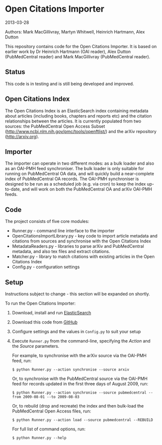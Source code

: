 Open Citations Importer
=======================

2013-03-28

Authors: Mark MacGillivray, Martyn Whitwell, Heinrich Hartmann, Alex Dutton

This repository contains code for the Open Citations Importer. It is based on
earlier work by Dr Heinrich Hartmann (OAI reader), Alex Dutton (PubMedCentral
reader) and Mark MacGillivray (PubMedCentral reader).


Status
------

This code is in testing and is still being developed and improved.


Open Citations Index
--------------------

The Open Citations Index is an ElasticSearch index containing metadata about
articles (including books, chapters and reports etc) and the citation
relationships between the articles. It is currently populated from two
sources: the PubMedCentral Open Access Subset
(http://www.ncbi.nlm.nih.gov/pmc/tools/openftlist/) and the arXiv repository
(http://arxiv.org).


Importer
--------

The importer can operate in two different modes: as a bulk loader and also as
an OAI-PMH feed synchroniser. The bulk loader is only suitable for running on
PubMedCentral OA data, and will quickly build a near-complete index of
PubMedCentral OA records. The OAI-PMH synchroniser is designed to be run as a
scheduled job (e.g. via cron) to keep the index up-to-date, and will work on 
both the PubMedCentral OA and arXiv OAI-PMH feeds.


Code
----

The project consists of five core modules:

* Runner.py - command line interface to the importer
* OpenCitationsImportLibrary.py - key code to import article metadata and
  citations from sources and synchronise with the Open Citations Index
* MetadataReaders.py - libraries to parse arXiv and PubMedCentral metadata,
  and also tex files and extract citations.
* Matcher.py - library to match citations with existing articles in the Open
  Citations Index
* Config.py - configuration settings


Setup
-----
Instructions subject to change - this section will be expanded on shortly.

To run the Open Citations Importer:

1. Download, install and run [ElasticSearch](http://www.elasticsearch.org/download/)
2. Download this code from [GitHub](https://github.com/opencitations/OpenCitationsCorpus.git)
3. Configure settings and the values in `Config.py` to suit your setup
4. Execute `Runner.py` from the command-line, specifying the *Action* and the
   *Source* parameters.

   For example, to synchronise with the arXiv source via the OAI-PMH feed,
   run:

   `$ python Runner.py --action synchronise --source arxiv`

   Or, to synchronise with the PubMedCentral source via the OAI-PMH feed for
   records updated in the first three days of August 2009, run:

   `$ python Runner.py --action synchronise --source pubmedcentral --from 2009-08-01 --to 2009-08-03`

   Or, to rebuild (drop and recreate) the index and then bulk-load the
   PubMedCentral Open Access files, run:

   `$ python Runner.py --action load --source pubmedcentral --REBUILD`

   For full list of command options, run:

   `$ python Runner.py --help`
